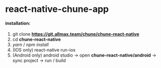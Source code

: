 # react-native-chune-app

#### installation:
1.  git clone __https://git.allmax.team/chune/chune-react-native__
2.  cd __chune-react-native__
3.  *yarn* / *npm install*
4. (IOS only) react-native run-ios
5. (Android only) android studio -> open __chune-react-native/android__ -> sync project -> run / build
